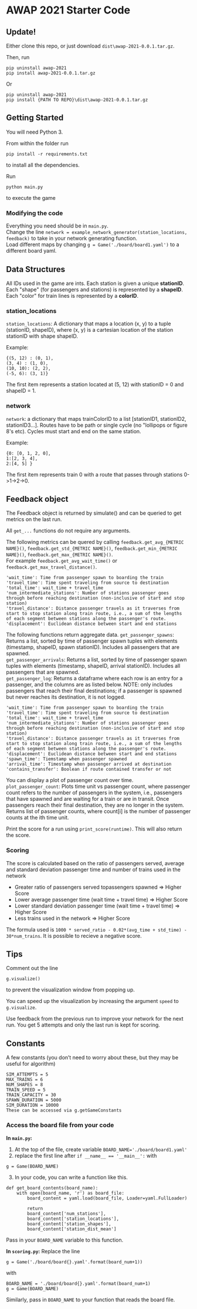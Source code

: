 # AWAP 2021 Starter Code

## Update!

Either clone this repo, or just download `dist\awap-2021-0.0.1.tar.gz`.

Then, run
```
pip uninstall awap-2021
pip install awap-2021-0.0.1.tar.gz   
```

Or 
```
pip uninstall awap-2021
pip install {PATH TO REPO}\dist\awap-2021-0.0.1.tar.gz   
```

## Getting Started
You will need Python 3.

From within the folder run
```
pip install -r requirements.txt
```
to install all the dependencies.

Run
```
python main.py
```
to execute the game

### Modifying the code
Everything you need should be in `main.py`.  
Change the line `network = example_network_generator(station_locations, feedback)` to take in your network generating function.  
Load different maps by changing `g = Game('./board/board1.yaml')` to a different board yaml.

## Data Structures
All IDs used in the game are ints. Each station is given a unique **stationID**.
Each "shape" (for passengers and stations) is represented by a **shapeID**.
Each "color" for train lines is represented by a **colorID**.

### station_locations
`station_locations`: A dictionary that maps a location (x, y) to a tuple (stationID, shapeID), where (x, y) is a cartesian location of the station stationID with shape shapeID.  

Example:
```
{(5, 12) : (0, 1),
(3, 4) : (1, 0),
(10, 10): (2, 2),
(-5, 6): (3, 1)}
```
The first item represents a station located at (5, 12) with stationID = 0 and shapeID = 1.

### network
`network`:  a dictionary that maps trainColorID to a list [stationID1, stationID2, stationID3...].
Routes have to be path or single cycle (no "lollipops or figure 8's etc).  Cycles must start and end on the same station.

Example:
```
{0: [0, 1, 2, 0],
1:[2, 3, 4],
2:[4, 5] }
```
The first item represents train 0 with a route that passes through stations 0->1->2->0.


## Feedback object
The Feedback object is returned by simulate() and can be queried to get metrics
on the last run.  

All `get_...` functions do not require any arguments.  

The following metrics can be quered by calling `feedback.get_avg_{METRIC NAME}()`, 
`feedback.get_std_{METRIC NAME}()`, `feedback.get_min_{METRIC NAME}()`, 
`feedback.get_max_{METRIC NAME}()`.   
For example `feedback.get_avg_wait_time()` or `feedback.get_max_travel_distance()`.

```
'wait_time': Time from passenger spawn to boarding the train
'travel_time': Time spent traveling from source to destination
'total_time': wait_time + travel_time
'num_intermediate_stations': Number of stations passenger goes 
through before reaching destination (non-inclusive of start and stop station)
'travel_distance': Distance passenger travels as it traverses from
start to stop station along train route, i.e., a sum of the lengths
of each segment between stations along the passenger's route.
'displacement': Euclidean distance between start and end stations 
```

The following functions return aggregate data.
`get_passenger_spawns`: Returns a list, sorted by time of passenger spawn tuples with elements (timestamp, shapeID, spawn stationID).
Includes all passengers that are spawned.  
`get_passenger_arrivals`: Returns a list, sorted by time of passenger spawn tuples with elements (timestamp, shapeID, arrival stationID).
Includes all passengers that are spawned.  
`get_passenger_log`: Returns a dataframe where each row is an entry for a passenger, 
and the columns are as listed below. NOTE: only includes passengers that reach their 
final destinations; if a passenger is spawned but never reaches its destination, it is not logged.  
```
'wait_time': Time from passenger spawn to boarding the train
'travel_time': Time spent traveling from source to destination
'total_time': wait_time + travel_time
'num_intermediate_stations': Number of stations passenger goes 
through before reaching destination (non-inclusive of start and stop station)
'travel_distance': Distance passenger travels as it traverses from
start to stop station along train route, i.e., a sum of the lengths
of each segment between stations along the passenger's route.
'displacement': Euclidean distance between start and end stations 
'spawn_time': Tiemstamp when passenger spawned
'arrival_time': Timestamp when passenger arrived at destination
'contains_transfer': Boolean if route contained transfer or not
```

You can display a plot of passenger count over time.  
`plot_passenger_count`: Plots time unit vs passenger count, where passenger count refers to the number of passengers
in the system, i.e., passengers that have spawned and are waiting for a train or are in transit.
Once passengers reach their final destination, they are no longer in the system.
Returns list of passenger counts, where count[i] is the number of passenger counts at the ith time unit. 

Print the score for a run using `print_score(runtime)`. This will also return the score. 

### Scoring
The score is calculated based on the ratio of passengers served, average and standard deviation passenger time and number of trains used in the network
- Greater ratio of passengers served topassengers spawned => Higher Score
- Lower average passenger time (wait time + travel time) => Higher Score
- Lower standard deviation passenger time (wait time + travel time) => Higher Score
- Less trains used in the network => Higher Score

The formula used is `1000 * served_ratio - 0.02*(avg_time + std_time) - 30*num_trains`. It is possible to recieve a negative score.

## Tips 
Comment out the line 
```
g.visualize()
```
to prevent the visualization window from popping up.

You can speed up the visualization by increasing the argument `speed` to `g.visualize`.

Use feedback from the previous run to improve your network for the next run. You get 5 attempts and only the last run is kept for scoring.

## Constants
A few constants (you don’t need to worry about these, but they may be useful for algorithm)
```
SIM_ATTEMPTS = 5
MAX_TRAINS = 6
NUM_SHAPES = 8
TRAIN_SPEED = 5
TRAIN_CAPACITY = 30
SPAWN_DURATION = 5000
SIM_DURATION = 10000
These can be accessed via g.getGameConstants
```

### Access the board file from your code

**In `main.py`:**
1. At the top of the file, create variable `BOARD_NAME='./board/board1.yaml'`
2. replace the first line after `if __name__ == '__main__':`
with
```
g = Game(BOARD_NAME)
```
3. In your code, you can write a function like this. 
```
def get_board_contents(board_name):
    with open(board_name, 'r') as board_file:
        board_content = yaml.load(board_file, Loader=yaml.FullLoader)
            
        return 
        board_content['num_stations'],
        board_content['station_locations'],
        board_content['station_shapes'],
        board_content['station_dist_mean']
```
Pass in your `BOARD_NAME` variable to this function.

**In `scoring.py`:**
Replace the line
```
g = Game('./board/board{}.yaml'.format(board_num+1))
```
with
```
BOARD_NAME = './board/board{}.yaml'.format(board_num+1)
g = Game(BOARD_NAME)
```
Similarly, pass in `BOARD_NAME` to your function that reads the board file.